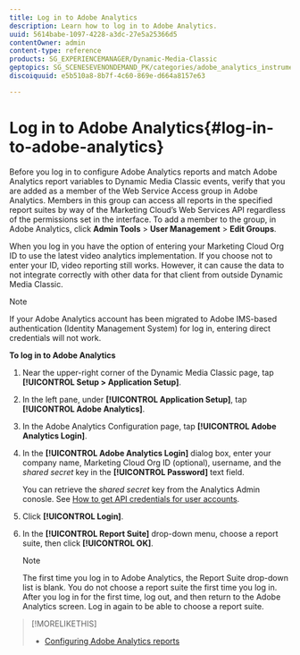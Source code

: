 ```yaml
---
title: Log in to Adobe Analytics
description: Learn how to log in to Adobe Analytics.
uuid: 5614babe-1097-4228-a3dc-27e5a25366d5
contentOwner: admin
content-type: reference
products: SG_EXPERIENCEMANAGER/Dynamic-Media-Classic
geptopics: SG_SCENESEVENONDEMAND_PK/categories/adobe_analytics_instrumentation_kit
discoiquuid: e5b510a8-8b7f-4c60-869e-d664a8157e63

---
```


# Log in to Adobe Analytics{#log-in-to-adobe-analytics}

Before you log in to configure Adobe Analytics reports and match Adobe Analytics report variables to Dynamic Media Classic events, verify that you are added as a member of the Web Service Access group in Adobe Analytics. Members in this group can access all reports in the specified report suites by way of the Marketing Cloud’s Web Services API regardless of the permissions set in the interface. To add a member to the group, in Adobe Analytics, click **Admin Tools** > **User Management** > **Edit Groups**.

When you log in you have the option of entering your Marketing Cloud Org ID to use the latest video analytics implementation. If you choose not to enter your ID, video reporting still works. However, it can cause the data to not integrate correctly with other data for that client from outside Dynamic Media Classic.

>[!NOTE]
>
>If your Adobe Analytics account has been migrated to Adobe IMS-based authentication (Identity Management System) for log in, entering direct credentials will not work.

**To log in to Adobe Analytics**

1. Near the upper-right corner of the Dynamic Media Classic page, tap **[!UICONTROL Setup > Application Setup]**.
1. In the left pane, under **[!UICONTROL Application Setup]**, tap **[!UICONTROL Adobe Analytics]**.
1. In the Adobe Analytics Configuration page, tap **[!UICONTROL Adobe Analytics Login]**.
1. In the **[!UICONTROL Adobe Analytics Login]** dialog box, enter your company name, Marketing Cloud Org ID (optional), username, and the *shared secret* key in the **[!UICONTROL Password]** text field.

   You can retrieve the *shared secret* key from the Analytics Admin conosle. See [How to get API credentials for user accounts](https://github.com/AdobeDocs/analytics-2.0-apis/blob/master/create-oauth-client.md).
 
1. Click **[!UICONTROL Login]**.
1. In the **[!UICONTROL Report Suite]** drop-down menu, choose a report suite, then click **[!UICONTROL OK]**.

   >[!NOTE]
   >
   >The first time you log in to Adobe Analytics, the Report Suite drop-down list is blank. You do not choose a report suite the first time you log in. After you log in for the first time, log out, and then return to the Adobe Analytics screen. Log in again to be able to choose a report suite.

>[!MORELIKETHIS]
>
>* [Configuring Adobe Analytics reports](configuring-analytics-reports.md#configuring_adobe_analytics_reports)
